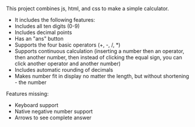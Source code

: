This project combines js, html, and css to make a simple calculator. 

- It includes the following features:
- Includes all ten digits (0-9)
- Includes decimal points
- Has an "ans" button
- Supports the four basic operators (+, -, /, *)
- Supports continuous calculation (inserting a number then an operator, then
another number, then instead of clicking the equal sign, you can click 
another operator and another number)
- Includes automatic rounding of decimals
- Makes number fit in display no matter the length, but without shortening - the number


Features missing:
- Keyboard support
- Native negative number support
- Arrows to see complete answer